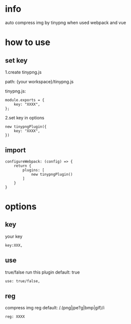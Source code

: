 <!--
 * @Description: 
 * @Version: 1.0.0
 * @Autor: lax
 * @Date: 2020-09-16 11:51:36
 * @LastEditors: lax
 * @LastEditTime: 2020-09-17 11:19:33
-->
# info
auto compress img by tinypng when used webpack and vue

# how to use

## set key

1.create tinypng.js

path: {your workspace}/tinypng.js

tinypng.js:
```
module.exports = {
	key: "XXXX",
};
```

2.set key in options
```
new tinypngPlugin({
    key: "XXXX",
})
```

## import
``` 
configureWebpack: (config) => {
    return {
        plugins: [
            new tinypngPlugin()
        ]
    }
}
```

# options

## key
your key
``` 
key:XXX,
``` 

## use
true/false run this plugin
default: true
```
use: true/false,
```

## reg
compress img reg
default: /\.(png|jpe?g|bmp|gif)/i
```
reg: XXXX
```
